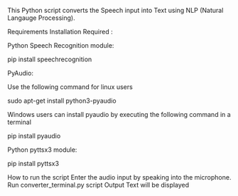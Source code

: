 This Python script converts the Speech input into Text using NLP (Natural Langauge Processing).

Requirements
Installation Required :

Python Speech Recognition module:

pip install speechrecognition

PyAudio:

Use the following command for linux users

sudo apt-get install python3-pyaudio

Windows users can install pyaudio by executing the following command in a terminal

pip install pyaudio

Python pyttsx3 module:

pip install pyttsx3

How to run the script
Enter the audio input by speaking into the microphone.
Run converter_terminal.py script
Output Text will be displayed
